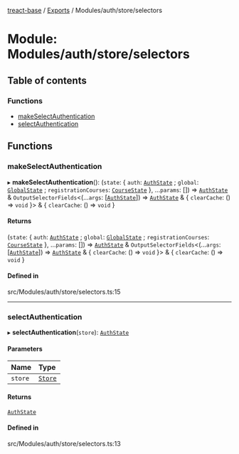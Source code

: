 [treact-base](../README.md) / [Exports](../modules.md) / Modules/auth/store/selectors

# Module: Modules/auth/store/selectors

## Table of contents

### Functions

- [makeSelectAuthentication](Modules_auth_store_selectors.md#makeselectauthentication)
- [selectAuthentication](Modules_auth_store_selectors.md#selectauthentication)

## Functions

### makeSelectAuthentication

▸ **makeSelectAuthentication**(): (`state`: { `auth`: [`AuthState`](Types_Store_auth.md#authstate) ; `global`: [`GlobalState`](Types_Store_global.md#globalstate) ; `registrationCourses`: [`CourseState`](Types_Store_course.md#coursestate)  }, ...`params`: []) => [`AuthState`](Types_Store_auth.md#authstate) & `OutputSelectorFields`<(...`args`: [[`AuthState`](Types_Store_auth.md#authstate)]) => [`AuthState`](Types_Store_auth.md#authstate) & { `clearCache`: () => `void`  }\> & { `clearCache`: () => `void`  }

#### Returns

(`state`: { `auth`: [`AuthState`](Types_Store_auth.md#authstate) ; `global`: [`GlobalState`](Types_Store_global.md#globalstate) ; `registrationCourses`: [`CourseState`](Types_Store_course.md#coursestate)  }, ...`params`: []) => [`AuthState`](Types_Store_auth.md#authstate) & `OutputSelectorFields`<(...`args`: [[`AuthState`](Types_Store_auth.md#authstate)]) => [`AuthState`](Types_Store_auth.md#authstate) & { `clearCache`: () => `void`  }\> & { `clearCache`: () => `void`  }

#### Defined in

src/Modules/auth/store/selectors.ts:15

___

### selectAuthentication

▸ **selectAuthentication**(`store`): [`AuthState`](Types_Store_auth.md#authstate)

#### Parameters

| Name | Type |
| :------ | :------ |
| `store` | [`Store`](Types_Store.md#store) |

#### Returns

[`AuthState`](Types_Store_auth.md#authstate)

#### Defined in

src/Modules/auth/store/selectors.ts:13
